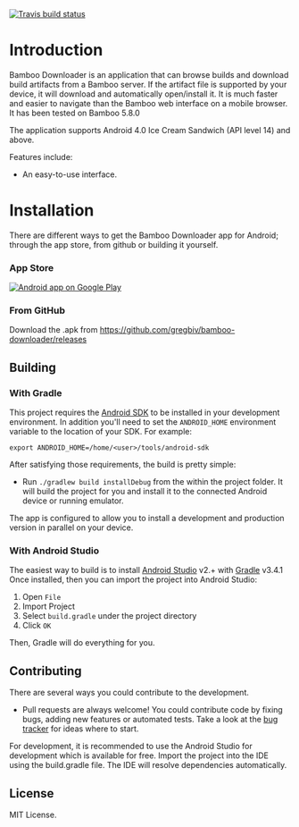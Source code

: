 <a href="https://travis-ci.org/gregbiv/bamboo-downloader" target="_blank">
<img src="https://travis-ci.org/gregbiv/bamboo-downloader.svg?branch=develop" alt="Travis build status" />
</a>

# Introduction

Bamboo Downloader is an application that can browse builds and download build artifacts from a Bamboo server. 
If the artifact file is supported by your device, it will download and automatically open/install it. 
It is much faster and easier to navigate than the Bamboo web interface on a mobile browser. 
It has been tested on Bamboo 5.8.0

The application supports Android 4.0 Ice Cream Sandwich (API level 14) and above.

Features include:

  * An easy-to-use interface.

# Installation

There are different ways to get the Bamboo Downloader app for Android; through
the app store, from github or building it yourself.

### App Store

<a href="http://play.google.com/store/apps/details?id=kz.gregbiv.bamboo">
  <img alt="Android app on Google Play" src="http://developer.android.com/images/brand/en_generic_rgb_wo_60.png" />
</a>

### From GitHub

Download the .apk from https://github.com/gregbiv/bamboo-downloader/releases

## Building

### With Gradle

This project requires the [Android SDK](http://developer.android.com/sdk/index.html)
to be installed in your development environment. In addition you'll need to set
the `ANDROID_HOME` environment variable to the location of your SDK. For example:

    export ANDROID_HOME=/home/<user>/tools/android-sdk

After satisfying those requirements, the build is pretty simple:

* Run `./gradlew build installDebug` from the within the project folder.
It will build the project for you and install it to the connected Android device or running emulator.

The app is configured to allow you to install a development and production version in parallel on your device.

### With Android Studio
The easiest way to build is to install [Android Studio](https://developer.android.com/sdk/index.html) v2.+
with [Gradle](https://www.gradle.org/) v3.4.1
Once installed, then you can import the project into Android Studio:

1. Open `File`
2. Import Project
3. Select `build.gradle` under the project directory
4. Click `OK`

Then, Gradle will do everything for you.

## Contributing

There are several ways you could contribute to the development.

* Pull requests are always welcome! You could contribute code by fixing bugs, adding new features or automated tests.
Take a look at the [bug tracker](https://github.com/gregbiv/bamboo-downloaderissues?state=open)
for ideas where to start.

For development, it is recommended to use the Android Studio for development which is available for free.
Import the project into the IDE using the build.gradle file. The IDE will resolve dependencies automatically.

## License

MIT License.

